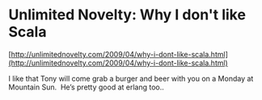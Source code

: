 <!--
id: 93751159
link: http://tumblr.atmos.org/post/93751159/unlimited-novelty-why-i-dont-like-scala
slug: unlimited-novelty-why-i-dont-like-scala
date: Tue Apr 07 2009 00:57:51 GMT-0700 (PDT)
publish: 2009-04-07
tags: 
title: Unlimited Novelty: Why I don't like Scala
-->


Unlimited Novelty: Why I don't like Scala
=========================================

[http://unlimitednovelty.com/2009/04/why-i-dont-like-scala.html](http://unlimitednovelty.com/2009/04/why-i-dont-like-scala.html)

I like that Tony will come grab a burger and beer with you on a Monday
at Mountain Sun.  He’s pretty good at erlang too..

